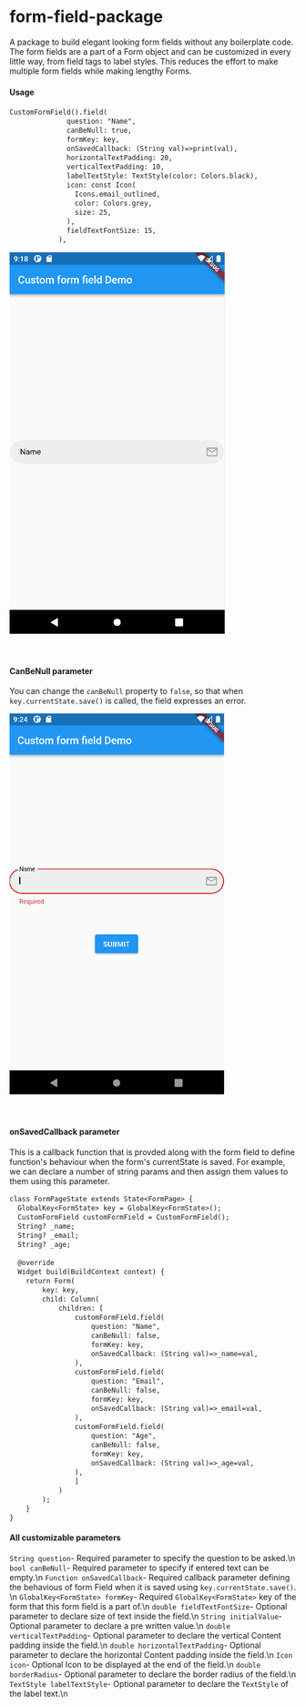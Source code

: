 # form-field-package
A package to build elegant looking form fields without any boilerplate code. The form fields are a part of a Form object and can be customized in every little way, from field tags to label styles. This reduces the effort to make multiple form fields while making lengthy Forms.

#### Usage
```
CustomFormField().field(
              question: "Name",
              canBeNull: true,
              formKey: key,
              onSavedCallback: (String val)=>print(val),
              horizontalTextPadding: 20,
              verticalTextPadding: 10,
              labelTextStyle: TextStyle(color: Colors.black),
              icon: const Icon(
                Icons.email_outlined,
                color: Colors.grey,
                size: 25,
              ),
              fieldTextFontSize: 15,
            ),
```
<img src="./docs/ssmain.png"/></br></br></br>

#### CanBeNull parameter
You can change the `canBeNull` property to `false`, so that when `key.currentState.save()` is called, the field expresses an error.

<img src="./docs/sserror.png"/></br></br></br>


#### onSavedCallback parameter
This is a callback function that is provded along with the form field to define function's behaviour when the form's currentState is saved. For example, we can declare a number of string params and then assign them values to them using this parameter.
```
class FormPageState extends State<FormPage> {
  GlobalKey<FormState> key = GlobalKey<FormState>();
  CustomFormField customFormField = CustomFormField();
  String? _name;
  String? _email;
  String? _age;

  @override
  Widget build(BuildContext context) {
    return Form(
        key: key,
        child: Column(
            children: [
                customFormField.field(
                    question: "Name",
                    canBeNull: false,
                    formKey: key,
                    onSavedCallback: (String val)=>_name=val,
                ),
                customFormField.field(
                    question: "Email",
                    canBeNull: false,
                    formKey: key,
                    onSavedCallback: (String val)=>_email=val,
                ),
                customFormField.field(
                    question: "Age",
                    canBeNull: false,
                    formKey: key,
                    onSavedCallback: (String val)=>_age=val,
                ),
                ]
            )
        );
    }
}
```

#### All customizable parameters

`String question`- Required parameter to specify the question to be asked.\n
`bool canBeNull`- Required parameter to specify if entered text can be empty.\n
`Function onSavedCallback`- Required callback parameter defining the behavious of form Field when it is saved using `key.currentState.save()`. \n
`GlobalKey<FormState> formKey`- Required `GlobalKey<FormState>` key of the form that this form field is a part of.\n
`double fieldTextFontSize`- Optional parameter to declare size of text inside the field.\n
`String initialValue`- Optional parameter to declare a pre written value.\n
`double verticalTextPadding`- Optional parameter to declare the vertical Content padding inside the field.\n
`double horizontalTextPadding`- Optional parameter to declare the horizontal Content padding inside the field.\n
`Icon icon`- Optional Icon to be displayed at the end of the field.\n
`double borderRadius`- Optional parameter to declare the border radius of the field.\n
`TextStyle labelTextStyle`- Optional parameter to declare the `TextStyle` of the label text.\n